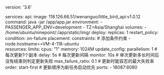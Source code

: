 version: '3.6'

services:
  api:
    image: 118.126.66.51/wenanguo/little_bird_api:v1.0.12
    command: java -jar /app/app.jar
    environment:
      - PASSENGER_APP_ENV=development
      - TZ=Asia/Shanghai
    volumes:
      - /home/ubuntu/ninepoint/:/app/static/img/
    deploy:
      replicas: 1
      restart_policy:
        condition: on-failure
      placement:
        constraints:                      # 添加条件约束
          - node.hostname==VM-4-118-ubuntu  
      resources:
        limits:
          cpus: "1"
          memory: 1024M
      update_config:
        parallelism: 1 # 每次更新1个副本
        delay: 5s # 每次更新间隔 
        monitor: 10s # 单次更新多长时间后没有结束则判定更新失败
        max_failure_ratio: 0.1 # 更新时能容忍的最大失败率
        order: start-first # 更新顺序为新任务启动优先
    ports:
      - 18087:8080
  